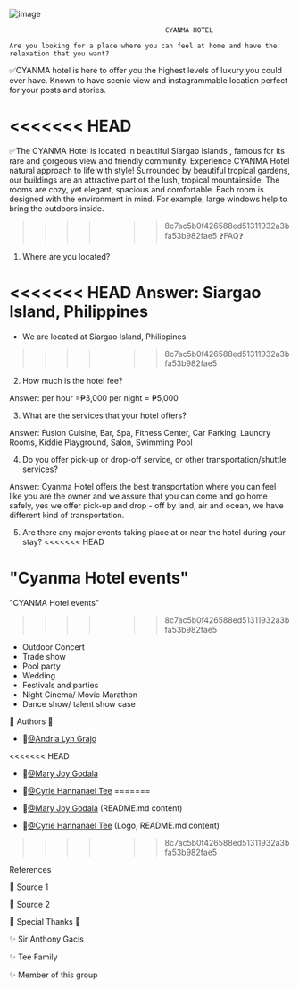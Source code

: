 
![image](https://user-images.githubusercontent.com/96286348/168738146-ad9172dc-a3e0-4376-baf3-f62ffb40a12a.png)

                                           CYANMA HOTEL 
    
    Are you looking for a place where you can feel at home and have the relaxation that you want?

✅CYANMA hotel is here to offer you the highest levels of luxury you could ever have. Known to have scenic view and instagrammable location perfect for your posts and stories.

<<<<<<< HEAD
=======
✅The CYANMA Hotel  is located in beautiful Siargao Islands , famous for its rare and gorgeous view and friendly community. Experience CYANMA Hotel  natural approach to life with style! Surrounded by beautiful tropical gardens, our buildings are an attractive part of the lush, tropical mountainside. The rooms are cozy, yet elegant, spacious and comfortable. Each room is designed with the environment in mind. For example, large windows help to bring the outdoors inside.

>>>>>>> 8c7ac5b0f426588ed51311932a3bfa53b982fae5
❓FAQ❓

1. Where are you located?

<<<<<<< HEAD
Answer: Siargao Island, Philippines 
=======
- We are located at Siargao Island, Philippines 
>>>>>>> 8c7ac5b0f426588ed51311932a3bfa53b982fae5

2. How much is the hotel fee?

Answer: per hour =₱3,000 per night = ₱5,000

3. What are the services that your hotel offers?

Answer: Fusion Cuisine, Bar, Spa, Fitness Center, Car Parking, Laundry Rooms, Kiddie Playground, Salon, Swimming Pool

4. Do you offer pick-up or drop-off service, or other transportation/shuttle services?

Answer: Cyanma Hotel offers the best transportation where you can feel like you are the owner and we assure that you can come and go home safely, yes we offer pick-up and drop - off  by land, air and ocean, we have different kind of transportation.

5. Are there any major events taking place at or near the hotel during your stay?
<<<<<<< HEAD

  "Cyanma Hotel events"
=======
 
"CYANMA Hotel events"
>>>>>>> 8c7ac5b0f426588ed51311932a3bfa53b982fae5

* Outdoor Concert
* Trade show
* Pool party
* Wedding
* Festivals and parties
* Night Cinema/ Movie Marathon
* Dance show/ talent show case


📝 Authors 📝

- 👩[@Andria Lyn Grajo](https://www.github.com/AndriaGrajo09)

<<<<<<< HEAD
- 👩[@Mary Joy Godala](https://www.github.com/mMJ12042001)

- 👩[@Cyrie Hannanael Tee](https://www.github.com/mscyrie131)
=======
- 👩[@Mary Joy Godala](https://www.github.com/mMJ12042001) (README.md content)

- 👩[@Cyrie Hannanael Tee](https://www.github.com/mscyrie131) (Logo, README.md content)
>>>>>>> 8c7ac5b0f426588ed51311932a3bfa53b982fae5


 References

 📌 Source 1
  
 📌 Source 2


 💓 Special Thanks 💓


✨ Sir Anthony Gacis

✨ Tee Family

✨ Member of this group

